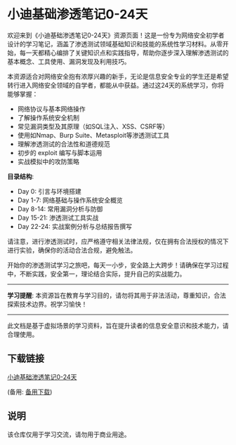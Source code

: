 # 小迪基础渗透笔记0-24天

欢迎来到《小迪基础渗透笔记0-24天》资源页面！这是一份专为网络安全初学者设计的学习笔记，涵盖了渗透测试领域基础知识和技能的系统性学习材料。从零开始，每一天都精心编排了关键知识点和实践指导，帮助你逐步深入理解渗透测试的基本概念、工具使用、漏洞发现及利用技巧。

本资源适合对网络安全抱有浓厚兴趣的新手，无论是信息安全专业的学生还是希望转行进入网络安全领域的自学者，都能从中获益。通过这24天的系统学习，你将能够掌握：

- 网络协议与基本网络操作
- 了解操作系统安全机制
- 常见漏洞类型及其原理（如SQL注入、XSS、CSRF等）
- 使用如Nmap、Burp Suite、Metasploit等渗透测试工具
- 理解渗透测试的合法性和道德规范
- 初步的 exploit 编写与脚本运用
- 实战模拟中的攻防策略

**目录结构**:
- Day 0: 引言与环境搭建
- Day 1-7: 网络基础与操作系统安全概览
- Day 8-14: 常用漏洞分析与防御
- Day 15-21: 渗透测试工具实战
- Day 22-24: 实战案例分析与总结报告撰写

请注意，进行渗透测试时，应严格遵守相关法律法规，仅在拥有合法授权的情况下进行实验，确保你的活动合法合规，避免触法。

开始你的渗透测试学习之旅吧，每天一小步，安全路上大跨步！请确保在学习过程中，不断实践，安全第一，理论结合实际，提升自己的实战能力。

---

**学习提醒**: 本资源旨在教育与学习目的，请勿将其用于非法活动，尊重知识，合法探索技术边界。祝学习愉快！

--- 

此文档是基于虚拟场景的学习资料，旨在提升读者的信息安全意识和技术能力，请合理使用。

## 下载链接
[小迪基础渗透笔记0-24天](https://pan.quark.cn/s/c771adbecfeb) 

(备用: [备用下载](https://pan.baidu.com/s/1nMnmrytzgyUHEDrindUATQ?pwd=1234))

## 说明

该仓库仅用于学习交流，请勿用于商业用途。
